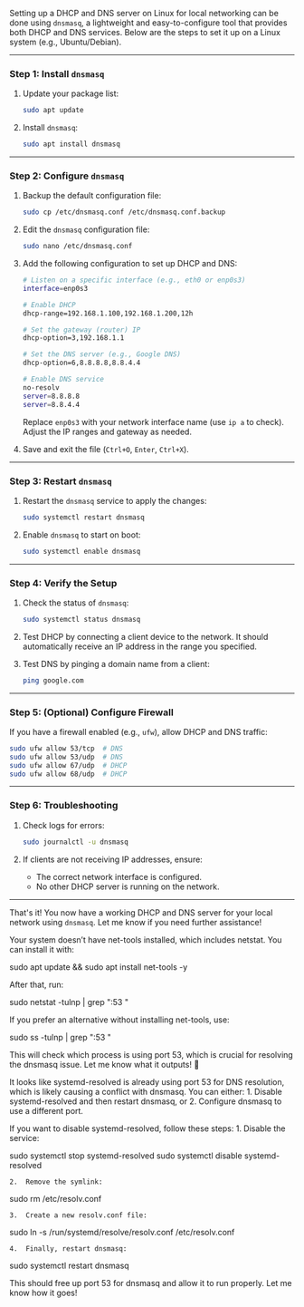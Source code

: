 Setting up a DHCP and DNS server on Linux for local networking can be done using `dnsmasq`, a lightweight and easy-to-configure tool that provides both DHCP and DNS services. Below are the steps to set it up on a Linux system (e.g., Ubuntu/Debian).

---

### **Step 1: Install `dnsmasq`**
1. Update your package list:
   ```bash
   sudo apt update
   ```

2. Install `dnsmasq`:
   ```bash
   sudo apt install dnsmasq
   ```

---

### **Step 2: Configure `dnsmasq`**
1. Backup the default configuration file:
   ```bash
   sudo cp /etc/dnsmasq.conf /etc/dnsmasq.conf.backup
   ```

2. Edit the `dnsmasq` configuration file:
   ```bash
   sudo nano /etc/dnsmasq.conf
   ```

3. Add the following configuration to set up DHCP and DNS:
   ```bash
   # Listen on a specific interface (e.g., eth0 or enp0s3)
   interface=enp0s3

   # Enable DHCP
   dhcp-range=192.168.1.100,192.168.1.200,12h

   # Set the gateway (router) IP
   dhcp-option=3,192.168.1.1

   # Set the DNS server (e.g., Google DNS)
   dhcp-option=6,8.8.8.8,8.8.4.4

   # Enable DNS service
   no-resolv
   server=8.8.8.8
   server=8.8.4.4
   ```

   Replace `enp0s3` with your network interface name (use `ip a` to check). Adjust the IP ranges and gateway as needed.

4. Save and exit the file (`Ctrl+O`, `Enter`, `Ctrl+X`).

---

### **Step 3: Restart `dnsmasq`**
1. Restart the `dnsmasq` service to apply the changes:
   ```bash
   sudo systemctl restart dnsmasq
   ```

2. Enable `dnsmasq` to start on boot:
   ```bash
   sudo systemctl enable dnsmasq
   ```

---

### **Step 4: Verify the Setup**
1. Check the status of `dnsmasq`:
   ```bash
   sudo systemctl status dnsmasq
   ```

2. Test DHCP by connecting a client device to the network. It should automatically receive an IP address in the range you specified.

3. Test DNS by pinging a domain name from a client:
   ```bash
   ping google.com
   ```

---

### **Step 5: (Optional) Configure Firewall**
If you have a firewall enabled (e.g., `ufw`), allow DHCP and DNS traffic:
```bash
sudo ufw allow 53/tcp  # DNS
sudo ufw allow 53/udp  # DNS
sudo ufw allow 67/udp  # DHCP
sudo ufw allow 68/udp  # DHCP
```

---

### **Step 6: Troubleshooting**
1. Check logs for errors:
   ```bash
   sudo journalctl -u dnsmasq
   ```

2. If clients are not receiving IP addresses, ensure:
   - The correct network interface is configured.
   - No other DHCP server is running on the network.

---

That's it! You now have a working DHCP and DNS server for your local network using `dnsmasq`. Let me know if you need further assistance!


Your system doesn’t have net-tools installed, which includes netstat. You can install it with:

sudo apt update && sudo apt install net-tools -y

After that, run:

sudo netstat -tulnp | grep ":53 "

If you prefer an alternative without installing net-tools, use:

sudo ss -tulnp | grep ":53 "

This will check which process is using port 53, which is crucial for resolving the dnsmasq issue. Let me know what it outputs! 🚀

It looks like systemd-resolved is already using port 53 for DNS resolution, which is likely causing a conflict with dnsmasq. You can either:
	1.	Disable systemd-resolved and then restart dnsmasq, or
	2.	Configure dnsmasq to use a different port.

If you want to disable systemd-resolved, follow these steps:
	1.	Disable the service:

sudo systemctl stop systemd-resolved
sudo systemctl disable systemd-resolved


	2.	Remove the symlink:

sudo rm /etc/resolv.conf


	3.	Create a new resolv.conf file:

sudo ln -s /run/systemd/resolve/resolv.conf /etc/resolv.conf


	4.	Finally, restart dnsmasq:

sudo systemctl restart dnsmasq



This should free up port 53 for dnsmasq and allow it to run properly. Let me know how it goes!